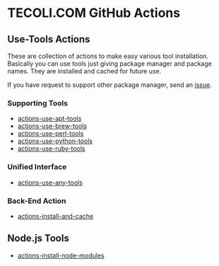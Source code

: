 # TECOLI.COM GitHub Actions

## Use-Tools Actions

These are collection of actions to make easy various tool
installation.  Basically you can use tools just giving package manager
and package names.  They are installed and cached for future use.

If you have request to support other package manager, send an
[issue](https://github.com/tecoli-com/actions/issues).

### Supporting Tools

- [actions-use-apt-tools](https://github.com/tecoli-com/actions-use-apt-tools)
- [actions-use-brew-tools](https://github.com/tecoli-com/actions-use-brew-tools)
- [actions-use-perl-tools](https://github.com/tecoli-com/actions-use-perl-tools)
- [actions-use-python-tools](https://github.com/tecoli-com/actions-use-python-tools)
- [actions-use-ruby-tools](https://github.com/tecoli-com/actions-use-ruby-tools)

### Unified Interface

- [actions-use-any-tools](https://github.com/tecoli-com/actions-use-any-tools)

### Back-End Action

- [actions-install-and-cache](https://github.com/tecoli-com/actions-install-and-cache)

## Node.js Tools

- [actions-install-node-modules](https://github.com/tecoli-com/actions-install-node-modules)
